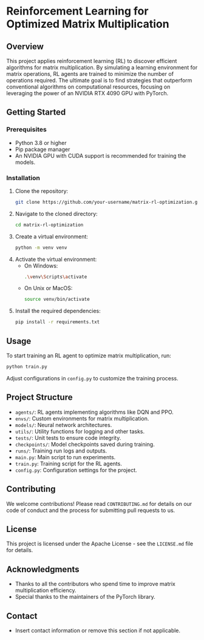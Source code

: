 # Reinforcement Learning for Optimized Matrix Multiplication

## Overview
This project applies reinforcement learning (RL) to discover efficient algorithms for matrix multiplication. By simulating a learning environment for matrix operations, RL agents are trained to minimize the number of operations required. The ultimate goal is to find strategies that outperform conventional algorithms on computational resources, focusing on leveraging the power of an NVIDIA RTX 4090 GPU with PyTorch.

## Getting Started

### Prerequisites
- Python 3.8 or higher
- Pip package manager
- An NVIDIA GPU with CUDA support is recommended for training the models.

### Installation
1. Clone the repository:
   ```bash
   git clone https://github.com/your-username/matrix-rl-optimization.git
   ```
2. Navigate to the cloned directory:
   ```bash
   cd matrix-rl-optimization
   ```
3. Create a virtual environment:
   ```bash
   python -m venv venv
   ```
4. Activate the virtual environment:
   - On Windows:
     ```bash
     .\venv\Scripts\activate
     ```
   - On Unix or MacOS:
     ```bash
     source venv/bin/activate
     ```
5. Install the required dependencies:
   ```bash
   pip install -r requirements.txt
   ```

## Usage
To start training an RL agent to optimize matrix multiplication, run:
```bash
python train.py
```
Adjust configurations in `config.py` to customize the training process.

## Project Structure
- `agents/`: RL agents implementing algorithms like DQN and PPO.
- `envs/`: Custom environments for matrix multiplication.
- `models/`: Neural network architectures.
- `utils/`: Utility functions for logging and other tasks.
- `tests/`: Unit tests to ensure code integrity.
- `checkpoints/`: Model checkpoints saved during training.
- `runs/`: Training run logs and outputs.
- `main.py`: Main script to run experiments.
- `train.py`: Training script for the RL agents.
- `config.py`: Configuration settings for the project.

## Contributing
We welcome contributions! Please read `CONTRIBUTING.md` for details on our code of conduct and the process for submitting pull requests to us.

## License
This project is licensed under the Apache License - see the `LICENSE.md` file for details.

## Acknowledgments
- Thanks to all the contributors who spend time to improve matrix multiplication efficiency.
- Special thanks to the maintainers of the PyTorch library.

## Contact
- Insert contact information or remove this section if not applicable.
